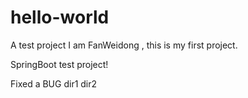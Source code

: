 # hello-world
A test project
I am FanWeidong , this is my first project.

SpringBoot test project!

Fixed a BUG
dir1
dir2
